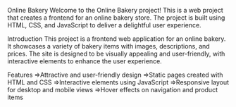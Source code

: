 Online Bakery
Welcome to the Online Bakery project! This is a web project that creates a frontend for an online bakery store. The project is built using HTML, CSS, and JavaScript to deliver a delightful user experience.


Introduction
This project is a frontend web application for an online bakery. It showcases a variety of bakery items with images, descriptions, and prices. The site is designed to be visually appealing and user-friendly, with interactive elements to enhance the user experience.

Features
=>Attractive and user-friendly design
=>Static pages created with HTML and CSS
=>Interactive elements using JavaScript
=>Responsive layout for desktop and mobile views
=>Hover effects on navigation and product items

